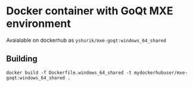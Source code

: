 # Docker container with GoQt MXE environment

Avaialable on dockerhub as ```yshurik/mxe-goqt:windows_64_shared```

## Building

```
docker build -f Dockerfile.windows_64_shared -t mydockerhubuser/mxe-goqt:windows_64_shared .
```
